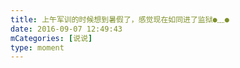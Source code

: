 ```yaml
---
title: 上午军训的时候想到暑假了，感觉现在如同进了监狱●﹏●
date: 2016-09-07 12:49:43
mCategories: [说说]
type: moment
---
```


